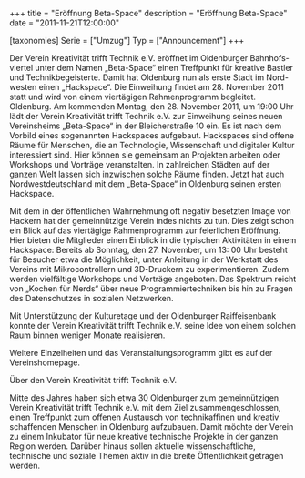+++
title = "Eröffnung Beta-Space"
description = "Eröffnung Beta-Space"
date = "2011-11-21T12:00:00"

[taxonomies]
Serie = ["Umzug"]
Typ = ["Announcement"]
+++

Der Verein Kreativität trifft Technik e.V. eröffnet im Oldenburger Bahnhofs- viertel unter dem Namen „Beta-Space“ einen
Treffpunkt für kreative Bastler und Technikbegeisterte. Damit hat Oldenburg nun als erste Stadt im Nord- westen einen
„Hackspace“. Die Einweihung findet am 28. November 2011 statt und wird von einem viertägigen Rahmenprogramm begleitet.
Oldenburg. Am kommenden Montag, den 28. November 2011, um 19:00 Uhr lädt der Verein Kreativität trifft Technik e.V. zur
Einweihung seines neuen Vereinsheims „Beta-Space“ in der Bleicherstraße 10 ein. Es ist nach dem Vorbild eines
sogenannten Hackspaces aufgebaut. Hackspaces sind offene Räume für Menschen, die an Technologie, Wissenschaft und
digitaler Kultur interessiert sind. Hier können sie gemeinsam an Projekten arbeiten oder Workshops und Vorträge
veranstalten. In zahlreichen Städten auf der ganzen Welt lassen sich inzwischen solche Räume finden. Jetzt hat auch
Nordwestdeutschland mit dem „Beta-Space“ in Oldenburg seinen ersten Hackspace.

Mit dem in der öffentlichen Wahrnehmung oft negativ besetzten Image von Hackern hat der gemeinnützige Verein indes
nichts zu tun. Dies zeigt schon ein Blick auf das viertägige Rahmenprogramm zur feierlichen Eröffnung. Hier bieten die
Mitglieder einen Einblick in die typischen Aktivitäten in einem Hackspace: Bereits ab Sonntag, den 27. November, um 13:
00 Uhr besteht für Besucher etwa die Möglichkeit, unter Anleitung in der Werkstatt des Vereins mit Mikrocontrollern und
3D-Druckern zu experimentieren. Zudem werden vielfältige Workshops und Vorträge angeboten. Das Spektrum reicht von
„Kochen für Nerds“ über neue Programmiertechniken bis hin zu Fragen des Datenschutzes in sozialen Netzwerken.

Mit Unterstützung der Kulturetage und der Oldenburger Raiffeisenbank konnte der Verein Kreativität trifft Technik e.V.
seine Idee von einem solchen Raum binnen weniger Monate realisieren.

Weitere Einzelheiten und das Veranstaltungsprogramm gibt es auf der Vereinshomepage.

Über den Verein Kreativität trifft Technik e.V.

Mitte des Jahres haben sich etwa 30 Oldenburger zum gemeinnützigen Verein Kreativität trifft Technik e.V. mit dem Ziel
zusammengeschlossen, einen Treffpunkt zum offenen Austausch von technikaffinen und kreativ schaffenden Menschen in
Oldenburg aufzubauen. Damit möchte der Verein zu einem Inkubator für neue kreative technische Projekte in der ganzen
Region werden. Darüber hinaus sollen aktuelle wissenschaftliche, technische und soziale Themen aktiv in die breite
Öffentlichkeit getragen werden.